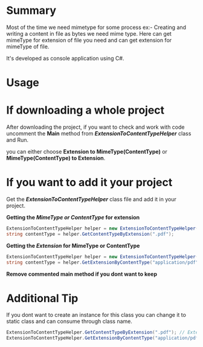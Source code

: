 # Summary

Most of the time we need mimetype for some process ex:- Creating and writing a content in file as bytes we need mime type.
Here can get mimeType for extension of file you need and can get extension for mimeType of file.

It's developed as console application using C#.

# Usage

# If downloading a whole project

After downloading the project, if you want to check and work with code 
uncomment the **Main** method from **_ExtensionToContentTypeHelper_** class and Run.

you can either choose **Extension to MimeType(ContentType)** or **MimeType(ContentType) to Extension**.

# If you want to add it your project

Get the **_ExtensionToContentTypeHelper_** class file and add it in your project.

**Getting the _MimeType or ContentType_ for extension**

```c#
ExtensionToContentTypeHelper helper = new ExtensionToContentTypeHelper();
string contentType = helper.GetContentTypeByExtension(".pdf");
```

**Getting the _Extension_ for MimeType or ContentType**

```c#
ExtensionToContentTypeHelper helper = new ExtensionToContentTypeHelper();
string contentType = helper.GetExtensionByContentType("application/pdf");
```

**Remove commented main method if you dont want to keep**


# **Additional Tip**
If you dont want to create an instance for this class you can change it to static class and can consume through class name.

```c#
ExtensionToContentTypeHelper.GetContentTypeByExtension(".pdf"); // Extension to Mime Type or ContentType of File
ExtensionToContentTypeHelper.GetExtensionByContentType("application/pdf"); // Mime Type or ContentType to Extension of File
```
